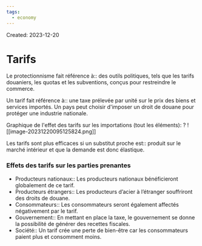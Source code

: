 ```yaml
---
tags:
  - economy
---
```

Created: 2023-12-20

# Tarifs

Le protectionnisme fait référence à:: des outils politiques, tels que les tarifs douaniers, les quotas et les subventions, conçus pour restreindre le commerce.

Un tarif fait référence à:: une taxe prélevée par unité sur le prix des biens et services importés. Un pays peut choisir d'imposer un droit de douane pour protéger une industrie nationale.

Graphique de l'effet des tarifs sur les importations (tout les éléments):
?
![[image-20231220095125824.png]]

Les tarifs sont plus efficaces si un substitut proche est:: produit sur le marché intérieur et que la demande est donc élastique.

### Effets des tarifs sur les parties prenantes
- Producteurs nationaux:: Les producteurs nationaux bénéficieront globalement de ce tarif.
- Producteurs étrangers:: Les producteurs d’acier à l’étranger souffriront des droits de douane.
- Consommateurs:: Les consommateurs seront également affectés négativement par le tarif.
- Gouvernement:: En mettant en place la taxe, le gouvernement se donne la possibilité de générer des recettes fiscales.
- Société:: Un tarif crée une perte de bien-être car les consommateurs paient plus et consomment moins.

